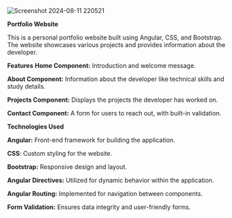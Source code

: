 ![Screenshot 2024-08-11 220521](https://github.com/user-attachments/assets/7a32036c-e157-460d-8bb3-637d9c0f66a8)


**Portfolio Website**

This is a personal portfolio website built using Angular, CSS, and Bootstrap. The website showcases various projects and provides information about the developer.

**Features**
**Home Component:** Introduction and welcome message.

**About Component:** Information about the developer like technical skills and study details.

**Projects Component:** Displays the projects the developer has worked on.

**Contact Component:** A form for users to reach out, with built-in validation.


**Technologies Used**

**Angular:** Front-end framework for building the application.

**CSS**: Custom styling for the website.

**Bootstrap:** Responsive design and layout.

**Angular Directives:** Utilized for dynamic behavior within the application.

**Angular Routing:** Implemented for navigation between components.

**Form Validation:** Ensures data integrity and user-friendly forms.


